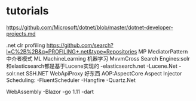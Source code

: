 ﻿# tutorials
https://github.com/Microsoft/dotnet/blob/master/dotnet-developer-projects.md

.net clr profiling https://github.com/search?l=C%2B%2B&q=PROFILING+.net&type=Repositories
MP MediatorPattern 中介者模式
ML MachineLearning 机器学习
MvvmCross
Search Engines:solr和elasticsearch都是基于Lucene实现的
	-elasticsearch.net
	-Lucene.Net
	-solr.net
SSH.NET
WebApiProxy 好东西
AOP:AspectCore 
	Aspect Injector
Scheduling:
	-FluentScheduler
	-Hangfire 
	-Quartz.Net 

WebAssembly
	-Blazor
	-go 1.11
	-dart